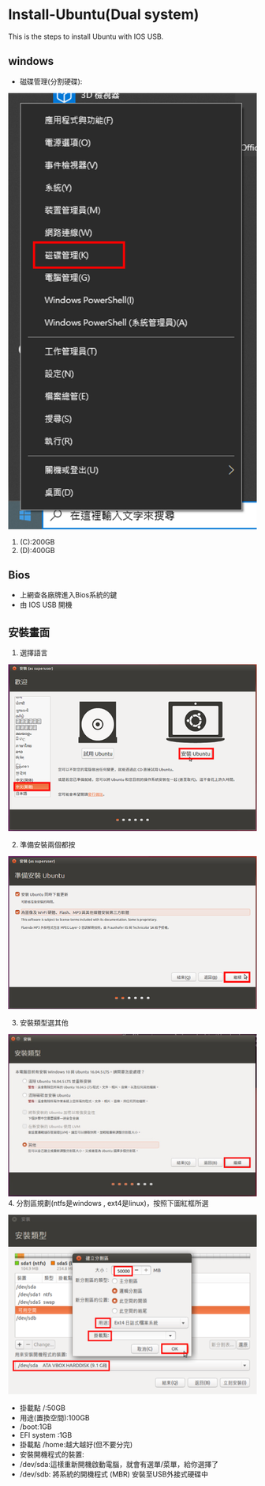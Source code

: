 # Install-Ubuntu(Dual system)
This is the steps to install Ubuntu with IOS USB.

## windows
* 磁碟管理(分割硬碟):

![image](1.png)
   1. (C):200GB 
   1. (D):400GB

## Bios
* 上網查各廠牌進入Bios系統的鍵
* 由 IOS USB 開機

## 安裝畫面
1. 選擇語言

![alt text](https://github.com/Pei-Chen-Wu/Install-Ubuntu-Linux-/blob/master/2.PNG)

2. 準備安裝兩個都按

![image](https://github.com/Pei-Chen-Wu/Install-Ubuntu-Linux-/blob/master/3.PNG)

3. 安裝類型選其他

![image](4.png)
4. 分割區規劃(ntfs是windows , ext4是linux)，按照下圖紅框所選

![image](5.png) 
  * 掛載點 /:50GB
  * 用途(置換空間):100GB
  * /boot:1GB 
  * EFI system :1GB
  * 掛載點 /home:越大越好(但不要分完)
  * 安裝開機程式的裝置:
   * /dev/sda:這樣重新開機啟動電腦，就會有選單/菜單，給你選擇了
   * /dev/sdb: 將系統的開機程式 (MBR) 安裝至USB外接式硬碟中
